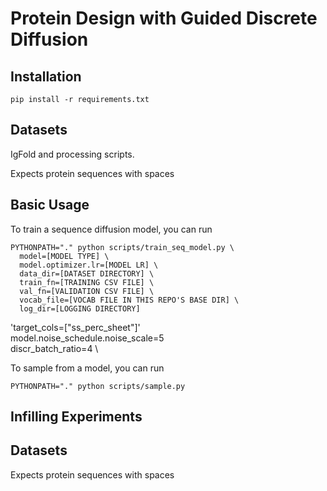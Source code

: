 # Protein Design with Guided Discrete Diffusion

## Installation
```
pip install -r requirements.txt
```

## Datasets

IgFold and processing scripts. 

Expects protein sequences with spaces

## Basic Usage

To train a sequence diffusion model, you can run
```
PYTHONPATH="." python scripts/train_seq_model.py \
  model=[MODEL TYPE] \
  model.optimizer.lr=[MODEL LR] \
  data_dir=[DATASET DIRECTORY] \
  train_fn=[TRAINING CSV FILE] \
  val_fn=[VALIDATION CSV FILE] \
  vocab_file=[VOCAB FILE IN THIS REPO'S BASE DIR] \
  log_dir=[LOGGING DIRECTORY]
```

'target_cols=["ss_perc_sheet"]' \
model.noise_schedule.noise_scale=5 \
discr_batch_ratio=4 \


To sample from a model, you can run
```
PYTHONPATH="." python scripts/sample.py
```

## Infilling Experiments



## Datasets

Expects protein sequences with spaces
